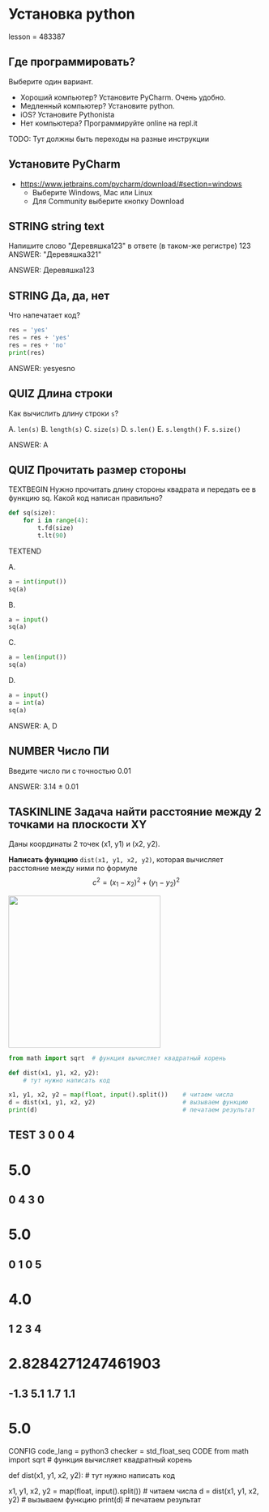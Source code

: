 # Установка python

lesson = 483387

## Где программировать?

Выберите один вариант.

* Хороший компьютер? Установите PyCharm. Очень удобно.
* Медленный компьютер? Установите python.
* iOS? Установите Pythonista
* Нет компьютера? Программируйте online на repl.it

TODO: Тут должны быть переходы на разные инструкции

## Установите PyCharm

* https://www.jetbrains.com/pycharm/download/#section=windows
    * Выберите Windows, Mac или Linux
    * Для Community выберите кнопку Download
    
## STRING string text

Напишите слово "Деревяшка123" в ответе (в таком-же регистре)
123 ANSWER: "Деревяшка321"

ANSWER: Деревяшка123

## STRING Да, да, нет

Что напечатает код?

```python
res = 'yes'
res = res + 'yes'
res = res + 'no'
print(res)
```

ANSWER: yesyesno

## QUIZ Длина строки

Как вычислить длину строки `s`?

A. `len(s)`
B. `length(s)`
C. `size(s)`
D. `s.len()`
E. `s.length()`
F. `s.size()`

ANSWER: A

## QUIZ Прочитать размер стороны

TEXTBEGIN
Нужно прочитать длину стороны квадрата и передать ее в функцию sq. Какой код написан правильно?
```python
def sq(size):
    for i in range(4):
        t.fd(size)
        t.lt(90)
```
TEXTEND

A.
```python
a = int(input())
sq(a)
```

B.
```python
a = input()
sq(a)
```

C.
```python
a = len(input())
sq(a)
```

D.
```python
a = input()
a = int(a)
sq(a)
```

ANSWER: A, D

## NUMBER Число ПИ

Введите число пи с точностью 0.01

ANSWER: 3.14 ± 0.01

## TASKINLINE Задача найти расстояние между 2 точками на плоскости XY

Даны координаты 2 точек (x1, y1) и (x2, y2). 

**Написать функцию** `dist(x1, y1, x2, y2)`, которая вычисляет расстояние между ними по формуле $$c^2 = (x_1 - x_2)^2 + (y_1 - y_2)^2$$

<img src="https://stepik.org/media/attachments/lesson/408292/length2D.png" width=300 />

```python
from math import sqrt  # функция вычисляет квадратный корень

def dist(x1, y1, x2, y2):
    # тут нужно написать код

x1, y1, x2, y2 = map(float, input().split())    # читаем числа
d = dist(x1, y1, x2, y2)                        # вызываем функцию
print(d)                                        # печатаем результат
```
TEST
3 0 0 4
---
5.0
====
0 4 3 0
---
5.0
====
0 1 0 5
---
4.0
====
1 2 3 4
----
2.8284271247461903
====
-1.3 5.1 1.7 1.1
---
5.0
====
CONFIG
code_lang = python3
checker = std_float_seq
CODE
from math import sqrt  # функция вычисляет квадратный корень

def dist(x1, y1, x2, y2):
    # тут нужно написать код

x1, y1, x2, y2 = map(float, input().split())    # читаем числа
d = dist(x1, y1, x2, y2)                        # вызываем функцию
print(d)                                        # печатаем результат